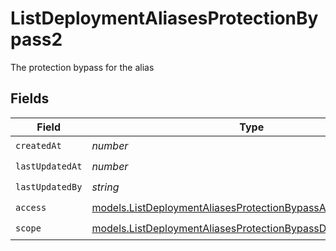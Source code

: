 # ListDeploymentAliasesProtectionBypass2

The protection bypass for the alias


## Fields

| Field                                                                                                                              | Type                                                                                                                               | Required                                                                                                                           | Description                                                                                                                        |
| ---------------------------------------------------------------------------------------------------------------------------------- | ---------------------------------------------------------------------------------------------------------------------------------- | ---------------------------------------------------------------------------------------------------------------------------------- | ---------------------------------------------------------------------------------------------------------------------------------- |
| `createdAt`                                                                                                                        | *number*                                                                                                                           | :heavy_check_mark:                                                                                                                 | N/A                                                                                                                                |
| `lastUpdatedAt`                                                                                                                    | *number*                                                                                                                           | :heavy_check_mark:                                                                                                                 | N/A                                                                                                                                |
| `lastUpdatedBy`                                                                                                                    | *string*                                                                                                                           | :heavy_check_mark:                                                                                                                 | N/A                                                                                                                                |
| `access`                                                                                                                           | [models.ListDeploymentAliasesProtectionBypassAccess](../models/listdeploymentaliasesprotectionbypassaccess.md)                     | :heavy_check_mark:                                                                                                                 | N/A                                                                                                                                |
| `scope`                                                                                                                            | [models.ListDeploymentAliasesProtectionBypassDeploymentsScope](../models/listdeploymentaliasesprotectionbypassdeploymentsscope.md) | :heavy_check_mark:                                                                                                                 | N/A                                                                                                                                |
